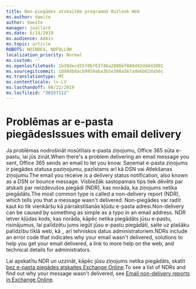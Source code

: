 ```yaml
---
title: Non-piegādes atskaitēm programmā Outlook Web
ms.author: daeite
author: daeite
manager: joallard
ms.date: 6/14/2019
ms.audience: Admin
ms.topic: article
ROBOTS: NOINDEX, NOFOLLOW
localization_priority: Normal
ms.custom: ''
ms.openlocfilehash: 1b39decd55f0bf63746a28866f880d42dd4d3001
ms.sourcegitcommit: 1d98db8acb9959aba3b5e308a567ade6b62da56c
ms.translationtype: MT
ms.contentlocale: lv-LV
ms.lasthandoff: 08/22/2019
ms.locfileid: "36557112"
---
```

# <a name="issues-with-email-delivery"></a><span data-ttu-id="23fdb-102">Problēmas ar e-pasta piegādes</span><span class="sxs-lookup"><span data-stu-id="23fdb-102">Issues with email delivery</span></span>

<span data-ttu-id="23fdb-103">Ja problēmas nodrošināt nosūtītais e-pasta ziņojumu, Office 365 sūta e-pastu, lai jūs zināt.</span><span class="sxs-lookup"><span data-stu-id="23fdb-103">When there's a problem delivering an email message you sent, Office 365 sends an email to let you know.</span></span> <span data-ttu-id="23fdb-104">Saņemat e-pasta ziņojums ir piegādes statusa paziņojumu, pazīstams arī kā DSN vai Atlekšanas ziņojumu.</span><span class="sxs-lookup"><span data-stu-id="23fdb-104">The email you receive is a delivery status notification, also known as a DSN or bounce message.</span></span> <span data-ttu-id="23fdb-105">Visbiežāk sastopamais tips tiek dēvēts par atskaiti par neizdevušos piegādi (NDR), kas norāda, ka ziņojums netika piegādāts.</span><span class="sxs-lookup"><span data-stu-id="23fdb-105">The most common type is called a non-delivery report (NDR), which tells you that a message wasn't delivered.</span></span> <span data-ttu-id="23fdb-106">Non-piegādes var radīt kaut ko tik vienkāršu kā pārrakstīšanās kļūdu e-pasta adresi.</span><span class="sxs-lookup"><span data-stu-id="23fdb-106">Non-delivery can be caused by something as simple as a typo in an email address.</span></span> <span data-ttu-id="23fdb-107">NDR ietver kļūdas kods, kas norāda, kāpēc netika piegādāts jūsu e-pastu, risinājumus, lai palīdzētu jums iegūt jūsu e-pastu piegādāti, saite uz plašāku palīdzību tīklā web, kā _ arī tehniskos datus administratoriem.</span><span class="sxs-lookup"><span data-stu-id="23fdb-107">NDRs include an error code that indicates why your email wasn't delivered, solutions to help you get your email delivered, a link to more help on the web, and technical details for administrators.</span></span>

<span data-ttu-id="23fdb-108">Lai apskatītu NDR un uzzināt, kāpēc jūsu ziņojums netika piegādāts, skatīt [bez e-pasta piegādes atskaites Exchange Online](https://docs.microsoft.com/exchange/mail-flow-best-practices/non-delivery-reports-in-exchange-online/non-delivery-reports-in-exchange-online).</span><span class="sxs-lookup"><span data-stu-id="23fdb-108">To see a list of NDRs and find out why your message wasn't delivered, see [Email non-delivery reports in Exchange Online](https://docs.microsoft.com/exchange/mail-flow-best-practices/non-delivery-reports-in-exchange-online/non-delivery-reports-in-exchange-online).</span></span>